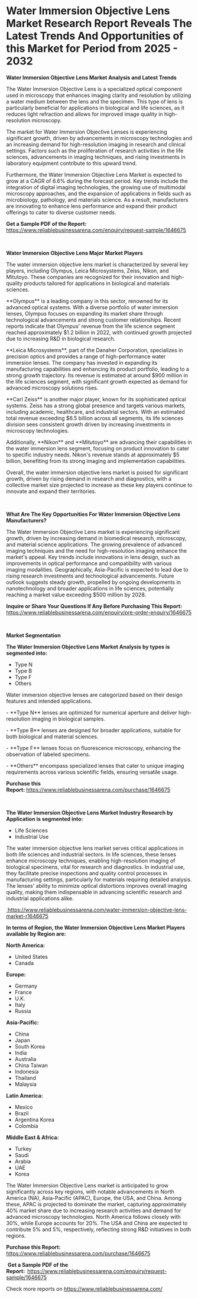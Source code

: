 <p><h1>Water Immersion Objective Lens Market Research Report Reveals The Latest Trends And Opportunities of this Market for Period from 2025 - 2032</h1></p><p><strong>Water Immersion Objective Lens Market Analysis and Latest Trends</strong></p>
<p><p>The Water Immersion Objective Lens is a specialized optical component used in microscopy that enhances imaging clarity and resolution by utilizing a water medium between the lens and the specimen. This type of lens is particularly beneficial for applications in biological and life sciences, as it reduces light refraction and allows for improved image quality in high-resolution microscopy. </p><p>The market for Water Immersion Objective Lenses is experiencing significant growth, driven by advancements in microscopy technologies and an increasing demand for high-resolution imaging in research and clinical settings. Factors such as the proliferation of research activities in the life sciences, advancements in imaging techniques, and rising investments in laboratory equipment contribute to this upward trend.</p><p>Furthermore, the Water Immersion Objective Lens Market is expected to grow at a CAGR of 6.6% during the forecast period. Key trends include the integration of digital imaging technologies, the growing use of multimodal microscopy approaches, and the expansion of applications in fields such as microbiology, pathology, and materials science. As a result, manufacturers are innovating to enhance lens performance and expand their product offerings to cater to diverse customer needs.</p></p>
<p><strong>Get a Sample PDF of the Report:&nbsp;</strong> <a href="https://www.reliablebusinessarena.com/enquiry/request-sample/1646675?utm_campaign=2401&utm_medium=2&utm_source=Github&utm_content=ia&utm_term=09022025&utm_id=water-immersion-objective-lens">https://www.reliablebusinessarena.com/enquiry/request-sample/1646675</a></p>
<p>&nbsp;</p>
<p><strong>Water Immersion Objective Lens Major Market Players</strong></p>
<p><p>The water immersion objective lens market is characterized by several key players, including Olympus, Leica Microsystems, Zeiss, Nikon, and Mitutoyo. These companies are recognized for their innovation and high-quality products tailored for applications in biological and materials sciences.</p><p>**Olympus** is a leading company in this sector, renowned for its advanced optical systems. With a diverse portfolio of water immersion lenses, Olympus focuses on expanding its market share through technological advancements and strong customer relationships. Recent reports indicate that Olympus' revenue from the life science segment reached approximately $1.2 billion in 2022, with continued growth projected due to increasing R&D in biological research.</p><p>**Leica Microsystems**, part of the Danaher Corporation, specializes in precision optics and provides a range of high-performance water immersion lenses. The company has invested in expanding its manufacturing capabilities and enhancing its product portfolio, leading to a strong growth trajectory. Its revenue is estimated at around $900 million in the life sciences segment, with significant growth expected as demand for advanced microscopy solutions rises.</p><p>**Carl Zeiss** is another major player, known for its sophisticated optical systems. Zeiss has a strong global presence and targets various markets, including academic, healthcare, and industrial sectors. With an estimated total revenue exceeding $6.5 billion across all segments, its life sciences division sees consistent growth driven by increasing investments in microscopy technologies.</p><p>Additionally, **Nikon** and **Mitutoyo** are advancing their capabilities in the water immersion lens segment, focusing on product innovation to cater to specific industry needs. Nikon's revenue stands at approximately $5 billion, benefiting from its strong imaging and implementation capabilities.</p><p>Overall, the water immersion objective lens market is poised for significant growth, driven by rising demand in research and diagnostics, with a collective market size projected to increase as these key players continue to innovate and expand their territories.</p></p>
<p>&nbsp;</p>
<p><strong>What Are The Key Opportunities For Water Immersion Objective Lens Manufacturers?</strong></p>
<p><p>The Water Immersion Objective Lens market is experiencing significant growth, driven by increasing demand in biomedical research, microscopy, and material science applications. The growing prevalence of advanced imaging techniques and the need for high-resolution imaging enhance the market's appeal. Key trends include innovations in lens design, such as improvements in optical performance and compatibility with various imaging modalities. Geographically, Asia-Pacific is expected to lead due to rising research investments and technological advancements. Future outlook suggests steady growth, propelled by ongoing developments in nanotechnology and broader applications in life sciences, potentially reaching a market value exceeding $500 million by 2028.</p></p>
<p><strong>Inquire or Share Your Questions If Any Before Purchasing This Report:</strong> <a href="https://www.reliablebusinessarena.com/enquiry/pre-order-enquiry/1646675?utm_campaign=2401&utm_medium=2&utm_source=Github&utm_content=ia&utm_term=09022025&utm_id=water-immersion-objective-lens">https://www.reliablebusinessarena.com/enquiry/pre-order-enquiry/1646675</a></p>
<p>&nbsp;</p>
<p><strong>Market Segmentation</strong></p>
<p><strong>The Water Immersion Objective Lens Market Analysis by types is segmented into:</strong></p>
<p><ul><li>Type N</li><li>Type B</li><li>Type F</li><li>Others</li></ul></p>
<p><p>Water immersion objective lenses are categorized based on their design features and intended applications. </p><p>- **Type N** lenses are optimized for numerical aperture and deliver high-resolution imaging in biological samples. </p><p>- **Type B** lenses are designed for broader applications, suitable for both biological and material sciences. </p><p>- **Type F** lenses focus on fluorescence microscopy, enhancing the observation of labeled specimens. </p><p>- **Others** encompass specialized lenses that cater to unique imaging requirements across various scientific fields, ensuring versatile usage.</p></p>
<p><strong>Purchase this Report:&nbsp;</strong><a href="https://www.reliablebusinessarena.com/purchase/1646675?utm_campaign=2401&utm_medium=2&utm_source=Github&utm_content=ia&utm_term=09022025&utm_id=water-immersion-objective-lens">https://www.reliablebusinessarena.com/purchase/1646675</a></p>
<p>&nbsp;</p>
<p><strong>The Water Immersion Objective Lens Market Industry Research by Application is segmented into:</strong></p>
<p><ul><li>Life Sciences</li><li>Industrial Use</li></ul></p>
<p><p>The water immersion objective lens market serves critical applications in both life sciences and industrial sectors. In life sciences, these lenses enhance microscopy techniques, enabling high-resolution imaging of biological specimens, vital for research and diagnostics. In industrial use, they facilitate precise inspections and quality control processes in manufacturing settings, particularly for materials requiring detailed analysis. The lenses' ability to minimize optical distortions improves overall imaging quality, making them indispensable in advancing scientific research and industrial applications alike.</p></p>
<p><a href="https://www.reliablebusinessarena.com/water-immersion-objective-lens-market-r1646675?utm_campaign=2401&utm_medium=2&utm_source=Github&utm_content=ia&utm_term=09022025&utm_id=water-immersion-objective-lens">&nbsp;https://www.reliablebusinessarena.com/water-immersion-objective-lens-market-r1646675</a></p>
<p><strong>In terms of Region, the Water Immersion Objective Lens Market Players available by Region are:</strong></p>
<p>
    <p> <strong> North America: </strong>
        <ul>
            <li>United States</li>
            <li>Canada</li>
        </ul>
        </p> 
    <p> <strong> Europe: </strong>
        <ul>
            <li>Germany</li>
            <li>France</li>
            <li>U.K.</li>
            <li>Italy</li>
            <li>Russia</li>
        </ul>
        </p> 
    <p> <strong> Asia-Pacific: </strong>
        <ul>
            <li>China</li>
            <li>Japan</li>
            <li>South Korea</li>
            <li>India</li>
            <li>Australia</li>
            <li>China Taiwan</li>
            <li>Indonesia</li>
            <li>Thailand</li>
            <li>Malaysia</li>
        </ul>
        </p> 
    <p> <strong> Latin America: </strong>
        <ul>
            <li>Mexico</li>
            <li>Brazil</li>
            <li>Argentina Korea</li>
            <li>Colombia</li>
        </ul>
        </p> 
    <p> <strong> Middle East & Africa: </strong>
        <ul>
            <li>Turkey</li>
            <li>Saudi</li>
            <li>Arabia</li>
            <li>UAE</li>
            <li>Korea</li>
        </ul>
    </p>
    </p>
<p><p>The Water Immersion Objective Lens market is anticipated to grow significantly across key regions, with notable advancements in North America (NA), Asia-Pacific (APAC), Europe, the USA, and China. Among these, APAC is projected to dominate the market, capturing approximately 40% market share due to increasing research activities and demand for advanced microscopy technologies. North America follows closely with 30%, while Europe accounts for 20%. The USA and China are expected to contribute 5% and 5%, respectively, reflecting strong R&D initiatives in both regions.</p></p>
<p><strong>Purchase this Report: </strong><a href="https://www.reliablebusinessarena.com/purchase/1646675?utm_campaign=2401&utm_medium=2&utm_source=Github&utm_content=ia&utm_term=09022025&utm_id=water-immersion-objective-lens">https://www.reliablebusinessarena.com/purchase/1646675</a></p>
<p>&nbsp;<strong>Get a Sample PDF of the Report:&nbsp;&nbsp;</strong><a href="https://www.reliablebusinessarena.com/enquiry/request-sample/1646675?utm_campaign=2401&utm_medium=2&utm_source=Github&utm_content=ia&utm_term=09022025&utm_id=water-immersion-objective-lens">https://www.reliablebusinessarena.com/enquiry/request-sample/1646675</a></p>
<p><strong></strong></p>
<p>Check more reports on <a href="https://www.reliablebusinessarena.com/?utm_campaign=2401&utm_medium=2&utm_source=Github&utm_content=ia&utm_term=09022025&utm_id=water-immersion-objective-lens">https://www.reliablebusinessarena.com/</a></p>
